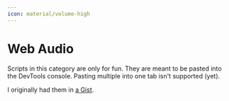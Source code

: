```yaml
---
icon: material/volume-high
---
```


# Web Audio

Scripts in this category are only for fun. They are meant to be pasted into the DevTools console.
Pasting multiple into one tab isn't supported (yet).

I originally had them in [a Gist](https://gist.github.com/Nerixyz/97e966abd1dcbeb6b4bc0318fb969c3e).
